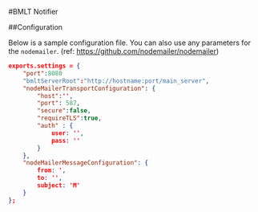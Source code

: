 #BMLT Notifier

##Configuration

Below is a sample configuration file.  You can also use any parameters for the `nodemailer`.  (ref: https://github.com/nodemailer/nodemailer)

```json
exports.settings = {
    "port":8080
    "bmltServerRoot":"http://hostname:port/main_server",
    "nodeMailerTransportConfiguration": {
        "host":'',
        "port": 587,
        "secure":false,
        "requireTLS":true,
        "auth" : {
            user: '',
            pass: ''
        }
    },
    "nodeMailerMessageConfiguration": {
        from: ',
        to: '',
        subject: 'M'
    }
};
```